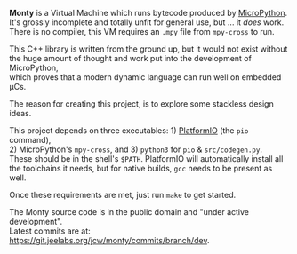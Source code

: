 **Monty** is a Virtual Machine which runs bytecode produced by [MicroPython][MPY].  
It's grossly incomplete and totally unfit for general use, but ... it _does_ work.  
There is no compiler, this VM requires an `.mpy` file from `mpy-cross` to run.  

This C++ library is written from the ground up, but it would not exist without  
the huge amount of thought and work put into the development of MicroPython,  
which proves that a modern dynamic language can run well on embedded µCs.

The reason for creating this project, is to explore some stackless design ideas.

This project depends on three executables: 1) [PlatformIO][PIO] (the `pio` command),  
2) MicroPython's `mpy-cross`, and 3) `python3` for `pio` & `src/codegen.py`.  
These should be in the shell's `$PATH`. PlatformIO will automatically install all  
the toolchains it needs, but for native builds, `gcc` needs to be present as well.

Once these requirements are met, just run `make` to get started.

The Monty source code is in the public domain and "under active development".  
Latest commits are at: <https://git.jeelabs.org/jcw/monty/commits/branch/dev>.

[MPY]: https://micropython.org/
[PIO]: https://docs.platformio.org/en/latest/core/installation.html
